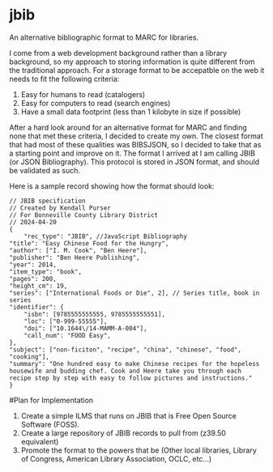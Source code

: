 # jbib
An alternative bibliographic format to MARC for libraries.

I come from a web development background rather than a library background, so my approach to storing information is quite different from the traditional approach. For a storage format to be accepatble on the web it needs to fit the following criteria:

1. Easy for humans to read (catalogers)
2. Easy for computers to read (search engines)
3. Have a small data footprint (less than 1 kilobyte in size if possible)

After a hard look around for an alternative format for MARC and finding none that met these criteria, I decided to create my own. The closest format that had most of these qualities was BIBSJSON, so I decided to take that as a starting point and improve on it. The format I arrived at I am calling JBIB (or JSON Bibliography). This protocol is stored in JSON format, and should be validated as such.

Here is a sample record showing how the format should look:


    // JBIB specification
    // Created by Kendall Purser
    // For Bonneville County Library District
    // 2024-04-20
    {
    	"rec_type": "JBIB", //JavaScript Bibliography
	"title": "Easy Chinese Food for the Hungry",
	"author": ["I. M. Cook", "Ben Heere"],
	"publisher": "Ben Heere Publishing",
	"year": 2014,
	"item_type": "book",
	"pages": 200,
	"height_cm": 19,
	"series": ["International Foods or Die", 2], // Series title, book in series
	"identifier": {
		"isbn": [9785555555555, 9785555555551],
		"loc": ["0-999-55555"],
		"doi": ["10.1644\/14-MAMM-A-004"],
		"call_num": "FOOD Easy",
	},
	"subject": ["non-ficiton", "recipe", "china", "chinese", "food", "cooking"],
	"summary": "One hundred easy to make Chinese recipes for the hopeless housewife and budding chef. Cook and Heere take you through each recipe step by step with easy to follow pictures and instructions."
    }

#Plan for Implementation
1. Create a simple ILMS that runs on JBIB that is Free Open Source Software (FOSS).
2. Create a large repository of JBIB records to pull from (z39.50 equivalent)
3. Promote the format to the powers that be (Other local libraries, Library of Congress, American Library Association, OCLC, etc...)
